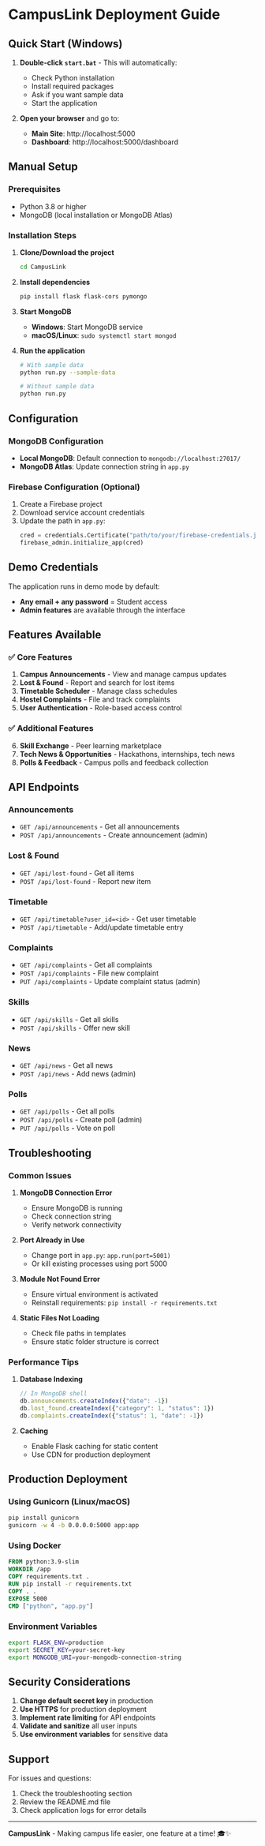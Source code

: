 # CampusLink Deployment Guide

## Quick Start (Windows)

1. **Double-click `start.bat`** - This will automatically:
   - Check Python installation
   - Install required packages
   - Ask if you want sample data
   - Start the application

2. **Open your browser** and go to:
   - **Main Site**: http://localhost:5000
   - **Dashboard**: http://localhost:5000/dashboard

## Manual Setup

### Prerequisites
- Python 3.8 or higher
- MongoDB (local installation or MongoDB Atlas)

### Installation Steps

1. **Clone/Download the project**
   ```bash
   cd CampusLink
   ```

2. **Install dependencies**
   ```bash
   pip install flask flask-cors pymongo
   ```

3. **Start MongoDB**
   - **Windows**: Start MongoDB service
   - **macOS/Linux**: `sudo systemctl start mongod`

4. **Run the application**
   ```bash
   # With sample data
   python run.py --sample-data
   
   # Without sample data
   python run.py
   ```

## Configuration

### MongoDB Configuration
- **Local MongoDB**: Default connection to `mongodb://localhost:27017/`
- **MongoDB Atlas**: Update connection string in `app.py`

### Firebase Configuration (Optional)
1. Create a Firebase project
2. Download service account credentials
3. Update the path in `app.py`:
   ```python
   cred = credentials.Certificate("path/to/your/firebase-credentials.json")
   firebase_admin.initialize_app(cred)
   ```

## Demo Credentials

The application runs in demo mode by default:
- **Any email + any password** = Student access
- **Admin features** are available through the interface

## Features Available

### ✅ Core Features
1. **Campus Announcements** - View and manage campus updates
2. **Lost & Found** - Report and search for lost items
3. **Timetable Scheduler** - Manage class schedules
4. **Hostel Complaints** - File and track complaints
5. **User Authentication** - Role-based access control

### ✅ Additional Features
6. **Skill Exchange** - Peer learning marketplace
7. **Tech News & Opportunities** - Hackathons, internships, tech news
8. **Polls & Feedback** - Campus polls and feedback collection

## API Endpoints

### Announcements
- `GET /api/announcements` - Get all announcements
- `POST /api/announcements` - Create announcement (admin)

### Lost & Found
- `GET /api/lost-found` - Get all items
- `POST /api/lost-found` - Report new item

### Timetable
- `GET /api/timetable?user_id=<id>` - Get user timetable
- `POST /api/timetable` - Add/update timetable entry

### Complaints
- `GET /api/complaints` - Get all complaints
- `POST /api/complaints` - File new complaint
- `PUT /api/complaints` - Update complaint status (admin)

### Skills
- `GET /api/skills` - Get all skills
- `POST /api/skills` - Offer new skill

### News
- `GET /api/news` - Get all news
- `POST /api/news` - Add news (admin)

### Polls
- `GET /api/polls` - Get all polls
- `POST /api/polls` - Create poll (admin)
- `PUT /api/polls` - Vote on poll

## Troubleshooting

### Common Issues

1. **MongoDB Connection Error**
   - Ensure MongoDB is running
   - Check connection string
   - Verify network connectivity

2. **Port Already in Use**
   - Change port in `app.py`: `app.run(port=5001)`
   - Or kill existing processes using port 5000

3. **Module Not Found Error**
   - Ensure virtual environment is activated
   - Reinstall requirements: `pip install -r requirements.txt`

4. **Static Files Not Loading**
   - Check file paths in templates
   - Ensure static folder structure is correct

### Performance Tips

1. **Database Indexing**
   ```javascript
   // In MongoDB shell
   db.announcements.createIndex({"date": -1})
   db.lost_found.createIndex({"category": 1, "status": 1})
   db.complaints.createIndex({"status": 1, "date": -1})
   ```

2. **Caching**
   - Enable Flask caching for static content
   - Use CDN for production deployment

## Production Deployment

### Using Gunicorn (Linux/macOS)
```bash
pip install gunicorn
gunicorn -w 4 -b 0.0.0.0:5000 app:app
```

### Using Docker
```dockerfile
FROM python:3.9-slim
WORKDIR /app
COPY requirements.txt .
RUN pip install -r requirements.txt
COPY . .
EXPOSE 5000
CMD ["python", "app.py"]
```

### Environment Variables
```bash
export FLASK_ENV=production
export SECRET_KEY=your-secret-key
export MONGODB_URI=your-mongodb-connection-string
```

## Security Considerations

1. **Change default secret key** in production
2. **Use HTTPS** for production deployment
3. **Implement rate limiting** for API endpoints
4. **Validate and sanitize** all user inputs
5. **Use environment variables** for sensitive data

## Support

For issues and questions:
1. Check the troubleshooting section
2. Review the README.md file
3. Check application logs for error details

---

**CampusLink** - Making campus life easier, one feature at a time! 🎓✨